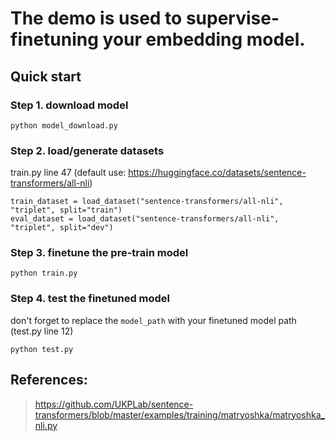 # The demo is used to supervise-finetuning your embedding model.

## Quick start
### Step 1. download model
```shell
python model_download.py
```
### Step 2. load/generate datasets
train.py line 47 (default use: https://huggingface.co/datasets/sentence-transformers/all-nli)
```shell
train_dataset = load_dataset("sentence-transformers/all-nli", "triplet", split="train")
eval_dataset = load_dataset("sentence-transformers/all-nli", "triplet", split="dev")
```
### Step 3. finetune the pre-train model
```shell
python train.py
```
### Step 4. test the finetuned model
don't forget to replace the `model_path` with your finetuned model path (test.py line 12)
```shell
python test.py
```
## References:
> https://github.com/UKPLab/sentence-transformers/blob/master/examples/training/matryoshka/matryoshka_nli.py
